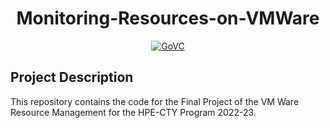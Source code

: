 <div align="center">
  
# Monitoring-Resources-on-VMWare
<a href="https://pkg.go.dev/github.com/vmware/govmomi/govc"><img alt="GoVC" src="https://img.shields.io/badge/GoVC-2cdfef?logo=go&logoColor=white"></a>

</div>
  
## Project Description
This repository contains the code for the Final Project of the VM Ware Resource Management for the HPE-CTY Program 2022-23.
